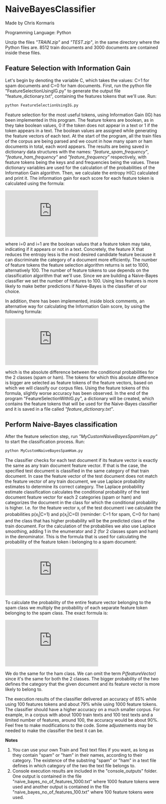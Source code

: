 # NaiveBayesClassifier

Made by Chris Kormaris

Programming Language: Python

Unzip the files *"TRAIN.zip"* and *"TEST.zip"*, in the same directory where the Python files are. 8512 train documents and 3000 documents are contained inside these files.

## Feature Selection with Information Gain

Let's begin by denoting the variable C, which takes the values: C=1 for spam documents and C=0 for ham documents.
First, run the python file "FeatureSelectionUsingIG.py" to generate the output file "feature_dictionary.txt", containing the features tokens that we'll use. Run:
```python
python FeatureSelectionUsingIG.py
```
Feature selection for the most useful tokens, using Information Gain (IG) has been implemented in this program. The feature tokens are boolean, as in they take boolean values, 0 if the token does not appear in a text or 1 if the token appears in a text. The boolean values are assigned while generating the feature vectors of each text. At the start of the program, all the train files of the corpus are being parsed and we count in how many spam or ham documents in total, each word appears. The results are being saved in dictionary data structures with the names: *"feature_spam_frequency"*, *"feature_ham_frequency"* and *"feature_frequency"* respectively, with feature tokens being the keys and and frequencies being the values. These dictionary variables are used for the calculation of the probabilities of the Information Gain algorithm. Then, we calculate the entropy H(C) calculated and print it. The information gain for each score for each feature token is calculated using the formula:

![Information Gain](http://latex.codecogs.com/gif.latex?IG%28X%20%2C%20C%29%20%3D%20IG%20%28C%20%2C%20X%29%20%3D%20H%28C%29%20-%20%5Csum_%7Bi%3D0%7D%5E%7B1%7D%20%7BP%20%28X%3Di%29%20%5Ccdot%20H%20%28C%7CX%3Di%29%7D)

where i=0 and i=1 are the boolean values that a feature token may take, indicating if it appears or not in a text.
Concretely, the feature X that reduces the entropy less is the most desired candidate feature because it can discriminate the category of a document more efficiently. The number of feature tokens the feature selection algorithm returns is set to 1000, alternatively 100. The number of feature tokens to use depends on the classification algorithm that we'll use. Since we are building a Naive-Bayes classifier we set the number of features to 100. Using less features is more likely to make better predictions if Naive-Bayes is the classifier of our choice.

In addition, there has been implemented, inside block comments, an alternative way for calculating the Information Gain score, by using the following formula:

![Information Gain alterative](http://latex.codecogs.com/gif.latex?IG%28X%2C%20C%29_%7Balt%7D%20%3D%20IG%28C%2C%20X%29_%7Balt%7D%20%3D%20%7CP%28X%3D1%7CC%3D0%29%20-%20P%20%28X%3D1%7CC%3D1%29%7C)

which is the absolute difference between the conditional probabilities for the 2 classes (spam or ham). The tokens for which this absolute difference is bigger are selected as feature tokens of the feature vectors, based on which we will classify our corpus files. Using the feature tokens of this formula, slightly worse accuracy has been observed. In the end of the program "FeatureSelectionWithIG.py", a dictionary will be created, which contains the feature tokens that will be used for the Naive-Bayes classifier and it is saved in a file called *"feature_dictionary.txt"*.

## Perform Naive-Bayes classification

After the feature selection step, run *"MyCustomNaiveBayesSpamHam.py"* to start the classification process. Run:
```python
python MyCustomNaiveBayesSpamHam.py
```
The classifier checks for each test document if its feature vector is exactly the same as any train document feature vector. If that is the case, the specified test document is classified in the same category of that train document. In case the feature vector of the test document does not match the feature vector of any train document, we use Laplace probability estimates to determine its correct category. The Laplace probability estimate classification calculates the conditional probability of the test document feature vector for each 2 categories (spam or ham) and categorizes the document in the class for which the conditional probability is higher. I.e. for the feature vector x<sub>i</sub> of the test document i we calculate the probabilities p(x<sub>i</sub>|C=1) and p(x<sub>i</sub>|C=0) (reminder: C=1 for spam, C=0 for ham) and the class that has higher probability will be the predicted class of the train document. For the calculation of the probabilies we also use Laplace smoothing, adding 1 in the enumerator and 2 (for 2 classes spam and ham) in the denominator. This is the formula that is used for calculating the probability of the feature token i belonging to a spam document:

![Laplace Smoothing token](http://latex.codecogs.com/gif.latex?%5Cfrac%7BspamDocumentFrequencyOfToken%5Bi%5D%20&plus;%201%7D%20%7BnumberOfSpamDocuments%20&plus;%20numberOfClasses%7D%20%3D%20%5Cfrac%7BspamDocumentFrequencyOfToken%5Bi%5D%20&plus;%201%7D%20%7BnumberOfSpamDocuments%20&plus;%202%7D)

To calculate the probability of the entire feature vector belonging to the spam class we multiply the probability of each separate feature token belonging to the spam class. The exact formula is:

![Laplace Smoothing vector](http://latex.codecogs.com/gif.latex?probOfFeatureVectorBelongingToSpam%20%3D%20%5Cfrac%7BP%28C%3D1%29%7D%7BP%28featureVector%29%7D%20%5Ccdot%20%5Cprod_i%20%5Cfrac%7BspamDocumentFrequencyOfToken%5Bi%5D%20&plus;%201%7D%20%7BnumberOfSpamDocuments%20&plus;%202%7D)

We do the same for the ham class. We can omit the term *P(featureVector)* since it's the same for both the 2 classes. The bigger probability of the two defines the category that the given document and its feature vector is more likely to belong to.


The execution results of the classifier delivered an accuracy of 85% while using 100 features tokens and about 79% while using 1000 feature tokens. The classifier should have a higher accuracy on a much smaller corpus. For example, in a corpus with about 1000 train texts and 100 test texts and a limited number of features, around 100, the accuracy would be about 90%.
Feel free to make modifications to the code. Some adjustements may be needed to make the classifier the best it can be.

**Notes**
<ol>
<li>You can use your own Train and Test text files if you want, as long as they contain "spam" or "ham" in their names, according to their category. The existence of the substring "spam" or "ham" in a text file defines in which category of the two the text file belongs to.</li>
<li>Console execution results are included in the "console_outputs" folder. One output is contained in the file "naive_bayes_no_of_features_1000.txt" where 1000 feature tokens were used and another output is contained in the file "naive_bayes_no_of_features_100.txt" where 100 feature tokens were used.</li>
</ol>
